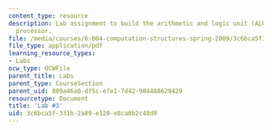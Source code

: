 ```yaml
---
content_type: resource
description: Lab assignment to build the arithmetic and logic unit (ALU) for the Beta
  processor.
file: /media/courses/6-004-computation-structures-spring-2009/3c6bca5f331b2a89e120e8ca0b2c48d9_MIT6_004s09_lab03.pdf
file_type: application/pdf
learning_resource_types:
- Labs
ocw_type: OCWFile
parent_title: Labs
parent_type: CourseSection
parent_uid: 809a46a0-df5c-efe1-7d42-984488629429
resourcetype: Document
title: 'Lab #3'
uid: 3c6bca5f-331b-2a89-e120-e8ca0b2c48d9
---
```

